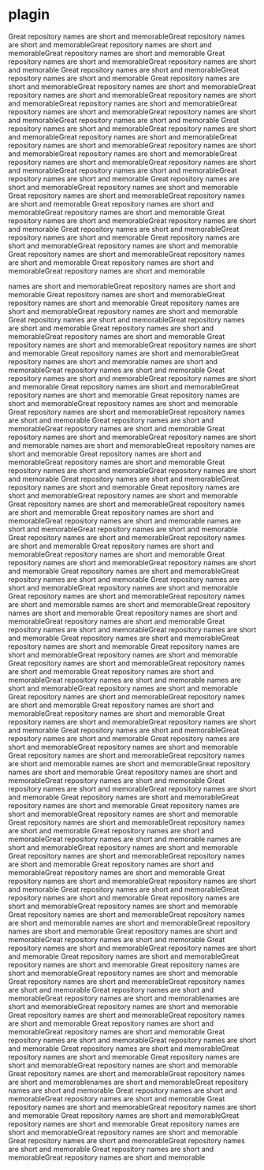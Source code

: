 # plagin

Great repository names are short and memorableGreat repository names are short and memorableGreat repository names are short and memorableGreat repository names are short and memorable
Great repository names are short and memorableGreat repository names are short and memorable
Great repository names are short and memorableGreat repository names are short and memorable
Great repository names are short and memorableGreat repository names are short and memorableGreat repository names are short and memorableGreat repository names are short and memorableGreat repository names are short and memorableGreat repository names are short and memorableGreat repository names are short and memorableGreat repository names are short and memorable
Great repository names are short and memorableGreat repository names are short and memorableGreat repository names are short and memorableGreat repository names are short and memorableGreat repository names are short and memorableGreat repository names are short and memorableGreat repository names are short and memorableGreat repository names are short and memorableGreat repository names are short and memorableGreat repository names are short and memorable
Great repository names are short and memorableGreat repository names are short and memorable
Great repository names are short and memorableGreat repository names are short and memorable
Great repository names are short and memorableGreat repository names are short and memorable
Great repository names are short and memorableGreat repository names are short and memorable
Great repository names are short and memorableGreat repository names are short and memorable
Great repository names are short and memorableGreat repository names are short and memorable
Great repository names are short and memorableGreat repository names are short and memorable
Great repository names are short and memorableGreat repository names are short and memorable

names are short and memorableGreat repository names are short and memorable Great repository names are short and memorableGreat repository names are short and memorable Great repository names are short and memorableGreat repository names are short and memorable Great repository names are short and memorableGreat repository names are short and memorable Great repository names are short and memorableGreat repository names are short and memorable Great repository names are short and memorableGreat repository names are short and memorable Great repository names are short and memorableGreat repository names are short and memorable
names are short and memorableGreat repository names are short and memorable Great repository names are short and memorableGreat repository names are short and memorable Great repository names are short and memorableGreat repository names are short and memorable Great repository names are short and memorableGreat repository names are short and memorable Great repository names are short and memorableGreat repository names are short and memorable Great repository names are short and memorableGreat repository names are short and memorable Great repository names are short and memorableGreat repository names are short and memorable
names are short and memorableGreat repository names are short and memorable Great repository names are short and memorableGreat repository names are short and memorable Great repository names are short and memorableGreat repository names are short and memorable Great repository names are short and memorableGreat repository names are short and memorable Great repository names are short and memorableGreat repository names are short and memorable Great repository names are short and memorableGreat repository names are short and memorable Great repository names are short and memorableGreat repository names are short and memorable
names are short and memorableGreat repository names are short and memorable Great repository names are short and memorableGreat repository names are short and memorable Great repository names are short and memorableGreat repository names are short and memorable Great repository names are short and memorableGreat repository names are short and memorable Great repository names are short and memorableGreat repository names are short and memorable Great repository names are short and memorableGreat repository names are short and memorable Great repository names are short and memorableGreat repository names are short and memorable
names are short and memorableGreat repository names are short and memorable Great repository names are short and memorableGreat repository names are short and memorable Great repository names are short and memorableGreat repository names are short and memorable Great repository names are short and memorableGreat repository names are short and memorable Great repository names are short and memorableGreat repository names are short and memorable Great repository names are short and memorableGreat repository names are short and memorable Great repository names are short and memorableGreat repository names are short and memorable
names are short and memorableGreat repository names are short and memorable Great repository names are short and memorableGreat repository names are short and memorable Great repository names are short and memorableGreat repository names are short and memorable Great repository names are short and memorableGreat repository names are short and memorable Great repository names are short and memorableGreat repository names are short and memorable Great repository names are short and memorableGreat repository names are short and memorable Great repository names are short and memorableGreat repository names are short and memorable
names are short and memorableGreat repository names are short and memorable Great repository names are short and memorableGreat repository names are short and memorable Great repository names are short and memorableGreat repository names are short and memorable Great repository names are short and memorableGreat repository names are short and memorable Great repository names are short and memorableGreat repository names are short and memorable Great repository names are short and memorableGreat repository names are short and memorable Great repository names are short and memorableGreat repository names are short and memorable
names are short and memorableGreat repository names are short and memorable Great repository names are short and memorableGreat repository names are short and memorable Great repository names are short and memorableGreat repository names are short and memorable Great repository names are short and memorableGreat repository names are short and memorable Great repository names are short and memorableGreat repository names are short and memorable Great repository names are short and memorableGreat repository names are short and memorable Great repository names are short and memorableGreat repository names are short and memorable
names are short and memorableGreat repository names are short and memorable Great repository names are short and memorableGreat repository names are short and memorable Great repository names are short and memorableGreat repository names are short and memorable Great repository names are short and memorableGreat repository names are short and memorable Great repository names are short and memorableGreat repository names are short and memorable Great repository names are short and memorableGreat repository names are short and memorable Great repository names are short and memorableGreat repository names are short and memorablenames are short and memorableGreat repository names are short and memorable Great repository names are short and memorableGreat repository names are short and memorable Great repository names are short and memorableGreat repository names are short and memorable Great repository names are short and memorableGreat repository names are short and memorable Great repository names are short and memorableGreat repository names are short and memorable Great repository names are short and memorableGreat repository names are short and memorable Great repository names are short and memorableGreat repository names are short and memorablenames are short and memorableGreat repository names are short and memorable Great repository names are short and memorableGreat repository names are short and memorable Great repository names are short and memorableGreat repository names are short and memorable Great repository names are short and memorableGreat repository names are short and memorable Great repository names are short and memorableGreat repository names are short and memorable Great repository names are short and memorableGreat repository names are short and memorable Great repository names are short and memorableGreat repository names are short and memorable
